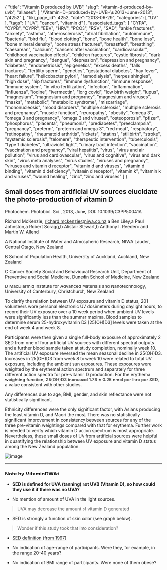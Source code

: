 {
    "title": "Vitamin D produced by UVB",
    "slug": "vitamin-d-produced-by-uvb",
    "aliases": [
        "/Vitamin+D+produced+by+UVB+\u2013+June+2013",
        "/4252"
    ],
    "tiki_page_id": 4252,
    "date": "2013-06-29",
    "categories": [
        "UV"
    ],
    "tags": [
        "UV",
        "cancer",
        "vitamin d"
    ],
    "associated_tags": [
        "CYPA",
        "CYPB",
        "CYPR",
        "EBV",
        "HRV",
        "PCOS",
        "RSV",
        "SAD",
        "ankle fractures",
        "anxiety",
        "asthma",
        "atherosclerosis",
        "atrial fibrillation",
        "autoimmune",
        "bacteria",
        "bird flu",
        "blood clotting",
        "bone",
        "bone health",
        "bone loss",
        "bone mineral density",
        "bone stress fractures",
        "breastfed",
        "breathing",
        "caesarean",
        "calcium",
        "cancers after vaccination",
        "cardiovascular",
        "childhood vaccination effects",
        "children fractures",
        "cystic fibrosis",
        "dark skin and pregnancy",
        "dengue",
        "depression",
        "depression and pregnancy",
        "diabetes",
        "endometriosis",
        "epigenetics",
        "excess deaths",
        "falls fractures",
        "fertility sperm",
        "genetics",
        "gestational diabetes",
        "hay fever",
        "heart failure",
        "helicobacter pylori",
        "hemodialysis",
        "herpes shingles",
        "high dose",
        "hip fractures",
        "immune dysfunction",
        "immune response",
        "immune system",
        "in vitro fertilization",
        "infection",
        "inflammation",
        "influenza",
        "iodine",
        "ivermectin",
        "long covid",
        "low birth weight",
        "lupus",
        "magnesium",
        "magnesium and pregnancy",
        "magnesium and viruses",
        "masks",
        "metabolic",
        "metabolic syndrome",
        "miscarriage",
        "mononucleosis",
        "mood disorders",
        "multiple sclerosis",
        "multiple sclerosis and pregnancy",
        "muscle function",
        "neuropathy",
        "obesity",
        "omega 3",
        "omega 3 and pregnancy",
        "omega 3 and viruses",
        "osteoporosis",
        "pfizer",
        "phosphorus",
        "placenta",
        "pneumonia",
        "prediabetes",
        "preeclampsia",
        "pregnancy",
        "preterm",
        "preterm and omega 3",
        "red meat",
        "respiratory",
        "retinopathy",
        "rheumatoid arthritis",
        "rickets",
        "statins",
        "stillbirth",
        "stroke",
        "systemic sclerosis",
        "telomere",
        "therapeutic intervention",
        "tuberculosis",
        "type 1 diabetes",
        "ultraviolet light",
        "urinary tract infection",
        "vaccination",
        "vaccination and pregnancy",
        "viral hepatitis",
        "virus",
        "virus and air pollution",
        "virus and cardiovascular",
        "virus and cognitive",
        "virus and dark skin",
        "virus meta analyses",
        "virus studies",
        "viruses and pregnancy",
        "viruses and vitamin d receptor",
        "vitamin d and viruses",
        "vitamin d binding",
        "vitamin d deficiency",
        "vitamin d receptor",
        "vitamin k",
        "vitamin k and viruses",
        "wound healing",
        "zinc",
        "zinc and viruses"
    ]
}


## Small doses from artificial UV sources elucidate the photo-production of vitamin D

Photochem. Photobiol. Sci., 2013, June, DOI: 10.1039/C3PP50041A

Richard McKenzie, richard.mckenzie@niwa.co.nz  a   Ben Liley,a   Paul Johnston,a   Robert Scragg,b   Alistair Stewart,b   Anthony I. Reederc and   Martin W. Allend  

A National Institute of Water and Atmospheric Research, NIWA Lauder, Central Otago, New Zealand

B School of Population Health, University of Auckland, Auckland, New Zealand

C Cancer Society Social and Behavioural Research Unit, Department of Preventive and Social Medicine, Dunedin School of Medicine, New Zealand

D MacDiarmid Institute for Advanced Materials and Nanotechnology, University of Canterbury, Christchurch, New Zealand

To clarify the relation between UV exposure and vitamin D status, 201 volunteers wore personal electronic UV dosimeters during daylight hours, to record their UV exposure over a 10 week period when ambient UV levels were significantly less than the summer maxima. Blood samples to determine serum 25-hydroxyvitamin D3 <span>[25(OH)D3]</span> levels were taken at the end of week 4 and week 8. 

Participants were then given a single full-body exposure of approximately 2 SED from one of four artificial UV sources with different spectral outputs and a further blood sample taken at study completion, nominally week 10. The artificial UV exposure reversed the mean seasonal decline in 25(OH)D3. Increases in 25(OH)D3 from week 8 to week 10 were related to total UV exposure, including the ambient sun exposures. These exposures were weighted by the erythemal action spectrum and separately for three different action spectra for pre-vitamin D production. For the erythema weighting function, 25(OH)D3 increased 1.78 ± 0.25 nmol per litre per SED, a value consistent with other studies. 

Any differences due to age, BMI, gender, and skin reflectance were not statistically significant. 

Ethnicity differences were the only significant factor, with Asians producing the least vitamin D, and Maori the most. There was no statistically significant improvement in consistency between sources for any of the three pre-vitamin weightings compared with that for erythema. Further work is needed to verify which vitamin D action spectrum is most appropriate. Nevertheless, these small doses of UV from artificial sources were helpful in quantifying the relationship between UV exposure and vitamin D status among the New Zealand population.

<img src="https://d378j1rmrlek7x.cloudfront.net/attachments/jpeg/uv-weights.jpg" alt="image">

---

### Note by VitaminDWiki

*  **SED is defined for UVA (tanning) not UVB (Vitamin D), so how could they use it if there was no UVA?** 

* No mention of amount of UVA in the light sources.  

> UVA may decrease the amount of vitamin D generated

* SED is strongly a function of skin color (see graph below). 

> Wonder if this study took that into consideration?

* [SED definition (from 1997)](http://www.cie.co.at/Publications/index.php?i_ca_id=469)

* No indication of age-range of participants. Were they, for example, in the range 20-40 years?

* No indication of BMI range of participants. Were none of them obese?